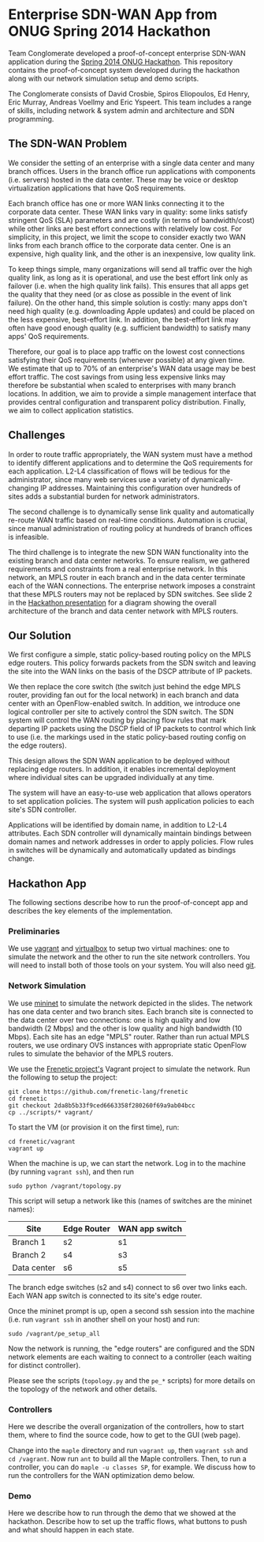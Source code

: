 # Enterprise SDN-WAN App from ONUG Spring 2014 Hackathon

Team Conglomerate developed a proof-of-concept enterprise SDN-WAN application
during the
[Spring 2014 ONUG Hackathon](http://opennetworkingusergroup.com/agenda/hackathon/).
This repository contains the proof-of-concept system developed during the
hackathon along with our network simulation setup and demo scripts.

The Conglomerate consists of David Crosbie, Spiros Eliopoulos, Ed Henry, Eric
Murray, Andreas Voellmy and Eric Yspeert. This team includes a range of skills,
including network & system admin and architecture and SDN programming.

## The SDN-WAN Problem


We consider the setting of an enterprise with a single data center and many
branch offices.  Users in the branch office run applications with components
(i.e. servers) hosted in the data center. These may be voice or desktop
virtualization applications that have QoS requirements.

Each branch office has one or more WAN links connecting it to the corporate data
center. These WAN links vary in quality: some links satisfy stringent QoS (SLA)
parameters and are costly (in terms of bandwidth/cost) while other links are
best effort connections with relatively low cost. For simplicity, in this
project, we limit the scope to consider exactly two WAN links from each branch
office to the corporate data center. One is an expensive, high quality link, and
the other is an inexpensive, low quality link.

To keep things simple, many organizations will send all traffic over the high
quality link, as long as it is operational, and use the best effort link only as
failover (i.e. when the high quality link fails). This ensures that all apps get
the quality that they need (or as close as possible in the event of link
failure). On the other hand, this simple solution is costly: many apps don't
need high quality (e.g. downloading Apple updates) and could be placed on the
less expensive, best-effort link. In addition, the best-effort link may often
have good enough quality (e.g. sufficient bandwidth) to satisfy many apps' QoS
requirements.

Therefore, our goal is to place app traffic on the lowest cost connections
satisfying their QoS requirements (whenever possible) at any given time. We
estimate that up to 70% of an enterprise's WAN data usage may be best effort
traffic. The cost savings from using less expensive links may therefore be
substantial when scaled to enterprises with many branch locations. In addition,
we aim to provide a simple management interface that provides central
configuration and transparent policy distribution. Finally, we aim to collect
application statistics.

## Challenges

In order to route traffic appropriately, the WAN system must have a method to
identify different applications and to determine the QoS requirements for each
application. L2-L4 classification of flows will be tedious for the
administrator, since many web services use a variety of dynamically-changing IP
addresses. Maintaining this configuration over hundreds of sites adds a
substantial burden for network administrators.

The second challenge is to dynamically sense link quality and automatically
re-route WAN traffic based on real-time conditions. Automation is crucial, since
manual administration of routing policy at hundreds of branch offices is
infeasible.

The third challenge is to integrate the new SDN WAN functionality into the
existing branch and data center networks. To ensure realism, we gathered
requirements and constraints from a real enterprise network. In this network, an
MPLS router in each branch and in the data center terminate each of the WAN
connections. The enterprise network imposes a constraint that these MPLS routers
may not be replaced by SDN switches.  See slide 2 in the
[Hackathon presentation](docs/ONUG_hackathon_wan_opt_presentation.pdf) for a
diagram showing the overall architecture of the branch and data center network
with MPLS routers.

## Our Solution

We first configure a simple, static policy-based routing policy on the MPLS edge
routers. This policy forwards packets from the SDN switch and leaving the site
into the WAN links on the basis of the DSCP attribute of IP packets. 

We then replace the core switch (the switch just behind the edge MPLS router,
providing fan out for the local network) in each branch and data center with an
OpenFlow-enabled switch. In addition, we introduce one logical controller per
site to actively control the SDN switch. The SDN system will control the WAN
routing by placing flow rules that mark departing IP packets using the DSCP
field of IP packets to control which link to use (i.e. the markings used in the
static policy-based routing config on the edge routers).

This design allows the SDN WAN application to be deployed without replacing edge
routers. In addition, it enables incremental deployment where individual sites
can be upgraded individually at any time.

The system will have an easy-to-use web application that allows operators to set
application policies. The system will push application policies to each site's
SDN controller.

Applications will be identified by domain name, in addition to L2-L4
attributes. Each SDN controller will dynamically maintain bindings between
domain names and network addresses in order to apply policies. Flow rules in
switches will be dynamically and automatically updated as bindings change.

## Hackathon App

The following sections describe how to run the proof-of-concept app and describes the key elements of the implementation. 

### Preliminaries

We use [vagrant](http://www.vagrantup.com) and [virtualbox](https://www.virtualbox.org) to setup two virtual machines: one to simulate the network and the other to run the site network controllers. You will need to install both of those tools on your system.  You will also need [git](http://git-scm.com).

### Network Simulation

We use [mininet](http://mininet.org) to simulate the network depicted in the slides. The network has one data center and two branch sites. Each branch site is connected to the data center over two connections: one is high quality and low bandwidth (2 Mbps) and the other is low quality and high bandwidth (10 Mbps). Each site has an edge "MPLS" router. Rather than run actual MPLS routers, we use ordinary OVS instances with appropriate static OpenFlow rules to simulate the behavior of the MPLS routers.

We use the [Frenetic project's](http://www.frenetic-lang.org) Vagrant project to simulate the network. Run the following to setup the project:

```
git clone https://github.com/frenetic-lang/frenetic
cd frenetic
git checkout 2da8b5b33f9ced6663358f280260f69a9ab04bcc
cp ../scripts/* vagrant/
```

To start the VM (or provision it on the first time), run:

```
cd frenetic/vagrant
vagrant up
```

When the machine is up, we can start the network. Log in to the machine (by running `vagrant ssh`), and then run

```
sudo python /vagrant/topology.py
```
This script will setup a network like this (names of switches are the mininet names):

| Site        | Edge Router | WAN app switch  |
| ------------|-------------|-----|
| Branch 1    | s2 | s1 |
| Branch 2    | s4 | s3 |
| Data center | s6 | s5 |

The branch edge switches (s2 and s4) connect to s6 over two links each. Each WAN app switch is connected to its site's edge router.

Once the mininet prompt is up, open a second ssh session into the machine (i.e. run `vagrant ssh` in another shell on your host) and run:

```
sudo /vagrant/pe_setup_all
```

Now the network is running, the "edge routers" are configured and the SDN network elements are each waiting to connect to a controller (each waiting for distinct controller).

Please see the scripts (`topology.py` and the `pe_*` scripts) for more details on the topology of the network and other details.

### Controllers

Here we describe the overall organization of the controllers, how to start them, where to find the source code, how to get to the GUI (web page).

Change into the `maple` directory and run `vagrant up`, then `vagrant ssh` and `cd /vagrant`. Now run `ant` to build all the Maple controllers. Then, to run a controller, you can do `maple -u classes SP`, for example. We discuss how to run the controllers for the WAN optimization demo below. 

### Demo

Here we describe how to run through the demo that we showed at the hackathon. Describe how to set up the traffic flows, what buttons to push and what should happen in each state.
